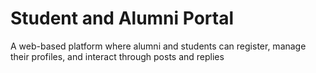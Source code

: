 # Student and Alumni Portal
A web-based platform where alumni and students can register, manage their profiles, and interact through posts and replies 
